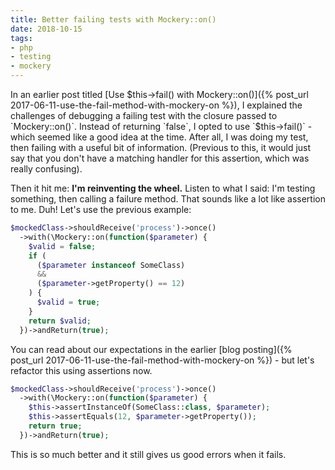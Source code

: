 ```yaml
---
title: Better failing tests with Mockery::on()
date: 2018-10-15
tags:
- php
- testing
- mockery
---
```

In an earlier post titled [Use $this->fail() with Mockery::on()]({% post_url 2017-06-11-use-the-fail-method-with-mockery-on %}), I explained the challenges of debugging a failing test with the closure passed to `Mockery::on()`.  Instead of returning `false`, I opted to use `$this->fail()` - which seemed like a good idea at the time.  After all, I was doing my test, then failing with a useful bit of information.  (Previous to this, it would just say that you don't have a matching handler for this assertion, which was really confusing).

<!--more-->

Then it hit me: **I'm reinventing the wheel.** Listen to what I said: I'm testing something, then calling a failure method.  That sounds like a lot like assertion to me.  Duh!  Let's use the previous example:

```php
$mockedClass->shouldReceive('process')->once()
  ->with(\Mockery::on(function($parameter) {
    $valid = false;
    if (
      ($parameter instanceof SomeClass)
      &&
      ($parameter->getProperty() == 12)
    ) {
      $valid = true;
    }
    return $valid;
  })->andReturn(true);
```

You can read about our expectations in the earlier [blog posting]({% post_url 2017-06-11-use-the-fail-method-with-mockery-on %}) - but let's refactor this using assertions now.

```php
$mockedClass->shouldReceive('process')->once()
  ->with(\Mockery::on(function($parameter) {
    $this->assertInstanceOf(SomeClass::class, $parameter);
    $this->assertEquals(12, $parameter->getProperty());
    return true;
  })->andReturn(true);
```

This is so much better and it still gives us good errors when it fails.